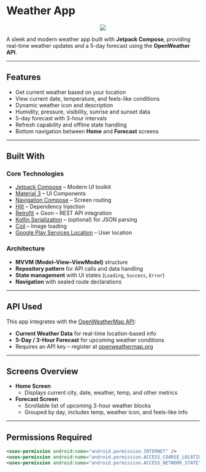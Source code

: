 # Weather App


<p align="center">
  <img src="https://github.com/user-attachments/assets/3fe91535-c7dc-4811-89bf-429b83f4c4ef" />
</p>

A sleek and modern weather app built with **Jetpack Compose**, providing real-time weather updates and a 5-day forecast using the **OpenWeather API**.

---

## Features

- Get current weather based on your location
- View current date, temperature, and feels-like conditions
- Dynamic weather icon and description
- Humidity, pressure, visibility, sunrise and sunset data
- 5-day forecast with 3-hour intervals
- Refresh capability and offline state handling
- Bottom navigation between **Home** and **Forecast** screens

---

## Built With

### Core Technologies
- [Jetpack Compose](https://developer.android.com/jetpack/compose) – Modern UI toolkit
- [Material 3](https://m3.material.io/) – UI Components
- [Navigation Compose](https://developer.android.com/jetpack/compose/navigation) – Screen routing
- [Hilt](https://developer.android.com/training/dependency-injection/hilt-android) – Dependency Injection
- [Retrofit](https://square.github.io/retrofit/) + Gson – REST API integration
- [Kotlin Serialization](https://github.com/Kotlin/kotlinx.serialization) – (optional) for JSON parsing
- [Coil](https://coil-kt.github.io/coil/compose/) – Image loading
- [Google Play Services Location](https://developers.google.com/android/reference/com/google/android/gms/location/package-summary) – User location

### Architecture

- **MVVM (Model–View–ViewModel)** structure
- **Repository pattern** for API calls and data handling
- **State management** with UI states (`Loading`, `Success`, `Error`)
- **Navigation** with sealed route declarations

---

## API Used

This app integrates with the [OpenWeatherMap API](https://openweathermap.org/api):

- **Current Weather Data** for real-time location-based info
- **5-Day / 3-Hour Forecast** for upcoming weather conditions
- Requires an API key – register at [openweathermap.org](https://openweathermap.org/appid)

---

## Screens Overview

- **Home Screen**
  - Displays current city, date, weather, temp, and other metrics
- **Forecast Screen**
  - Scrollable list of upcoming 3-hour weather blocks
  - Grouped by day, includes temp, weather icon, and feels-like info

---

## Permissions Required

```xml
<uses-permission android:name="android.permission.INTERNET" />
<uses-permission android:name="android.permission.ACCESS_COARSE_LOCATION" />
<uses-permission android:name="android.permission.ACCESS_NETWORK_STATE" />
